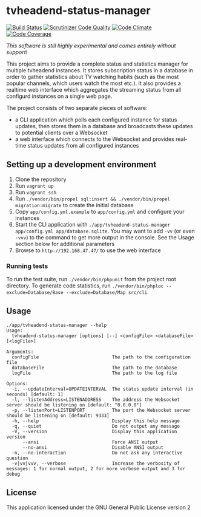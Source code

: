 # tvheadend-status-manager

[![Build Status](https://travis-ci.org/Jalle19/tvheadend-status-manager.svg?branch=master)](https://travis-ci.org/Jalle19/tvheadend-status-manager) 
[![Scrutinizer Code Quality](https://scrutinizer-ci.com/g/Jalle19/tvheadend-status-manager/badges/quality-score.png?b=master)](https://scrutinizer-ci.com/g/Jalle19/tvheadend-status-manager/?branch=master) 
[![Code Climate](https://codeclimate.com/github/Jalle19/tvheadend-status-manager/badges/gpa.svg)](https://codeclimate.com/github/Jalle19/tvheadend-status-manager) 
[![Code Coverage](https://scrutinizer-ci.com/g/Jalle19/tvheadend-status-manager/badges/coverage.png?b=master)](https://scrutinizer-ci.com/g/Jalle19/tvheadend-status-manager/?branch=master)

*This software is still highly experimental and comes entirely without support!*

This project aims to provide a complete status and statistics manager for multiple tvheadend instances. It stores 
subscription status in a database in order to gather statistics about TV watching habits (such as the most popular 
channels, which users watch the most etc.). It also provides a realtime web interface which aggregates the streaming 
status from all configurd instances on a single web page.

The project consists of two separate pieces of software:
 
* a CLI application which polls each configured instance for status updates, then stores them in a database and 
broadcasts these updates to potential clients over a Websocket
* a web interface which connects to the Websocket and provides real-time status updates from all configured instances

## Setting up a development environment

1. Clone the repository
2. Run `vagrant up`
3. Run `vagrant ssh`
4. Run `./vendor/bin/propel sql:insert && ./vendor/bin/propel migration:migrate` to create the initial database
4. Copy `app/config.yml.example` to `app/config.yml` and configure your instances
5. Start the CLI application with `./app/tvheadend-status-manager app/config.yml app/database.sqlite`. You may want to 
add `-vv` (or even `-vvv`) to the command to get more output in the console. See the Usage section below for additional 
parameters
6. Browse to `http://192.168.47.47/` to use the web interface

### Running tests

To run the test suite, run `./vendor/bin/phpunit` from the project root directory. To generate code statistics, run 
`./vendor/bin/phploc --exclude=Database/Base --exclude=Database/Map src/cli`.

## Usage

```
./app/tvheadend-status-manager --help
Usage:
  tvheadend-status-manager [options] [--] <configFile> <databaseFile> [<logFile>]

Arguments:
  configFile                           The path to the configuration file
  databaseFile                         The path to the database
  logFile                              The path to the log file

Options:
  -i, --updateInterval=UPDATEINTERVAL  The status update interval (in seconds) [default: 1]
  -l, --listenAddress=LISTENADDRESS    The address the Websocket server should be listening on [default: "0.0.0.0"]
  -p, --listenPort=LISTENPORT          The port the Websocket server should be listening on [default: 9333]
  -h, --help                           Display this help message
  -q, --quiet                          Do not output any message
  -V, --version                        Display this application version
      --ansi                           Force ANSI output
      --no-ansi                        Disable ANSI output
  -n, --no-interaction                 Do not ask any interactive question
  -v|vv|vvv, --verbose                 Increase the verbosity of messages: 1 for normal output, 2 for more verbose output and 3 for debug
```

## License

This application licensed under the GNU General Public License version 2
